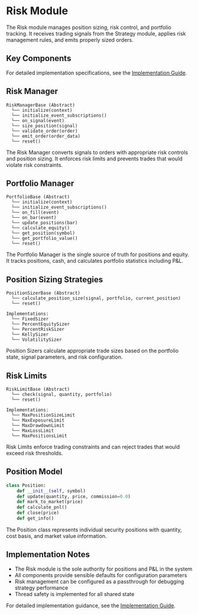 # Risk Module

The Risk module manages position sizing, risk control, and portfolio tracking. It receives trading signals from the Strategy module, applies risk management rules, and emits properly sized orders.

## Key Components

For detailed implementation specifications, see the [Implementation Guide](IMPLEMENTATION.md).

## Risk Manager

```
RiskManagerBase (Abstract)
  └── initialize(context)
  └── initialize_event_subscriptions()
  └── on_signal(event)
  └── size_position(signal)
  └── validate_order(order)
  └── emit_order(order_data)
  └── reset()
```

The Risk Manager converts signals to orders with appropriate risk controls and position sizing. It enforces risk limits and prevents trades that would violate risk constraints.

## Portfolio Manager

```
PortfolioBase (Abstract)
  └── initialize(context)
  └── initialize_event_subscriptions()
  └── on_fill(event)
  └── on_bar(event)
  └── update_positions(bar)
  └── calculate_equity()
  └── get_position(symbol)
  └── get_portfolio_value()
  └── reset()
```

The Portfolio Manager is the single source of truth for positions and equity. It tracks positions, cash, and calculates portfolio statistics including P&L.

## Position Sizing Strategies

```
PositionSizerBase (Abstract)
  └── calculate_position_size(signal, portfolio, current_position)
  └── reset()

Implementations:
  └── FixedSizer
  └── PercentEquitySizer
  └── PercentRiskSizer
  └── KellySizer
  └── VolatilitySizer
```

Position Sizers calculate appropriate trade sizes based on the portfolio state, signal parameters, and risk configuration.

## Risk Limits

```
RiskLimitBase (Abstract)
  └── check(signal, quantity, portfolio)
  └── reset()

Implementations:
  └── MaxPositionSizeLimit
  └── MaxExposureLimit
  └── MaxDrawdownLimit
  └── MaxLossLimit
  └── MaxPositionsLimit
```

Risk Limits enforce trading constraints and can reject trades that would exceed risk thresholds.

## Position Model

```python
class Position:
    def __init__(self, symbol)
    def update(quantity, price, commission=0.0)
    def mark_to_market(price)
    def calculate_pnl()
    def close(price)
    def get_info()
```

The Position class represents individual security positions with quantity, cost basis, and market value information.

## Implementation Notes

- The Risk module is the sole authority for positions and P&L in the system
- All components provide sensible defaults for configuration parameters
- Risk management can be configured as a passthrough for debugging strategy performance
- Thread safety is implemented for all shared state

For detailed implementation guidance, see the [Implementation Guide](IMPLEMENTATION.md).